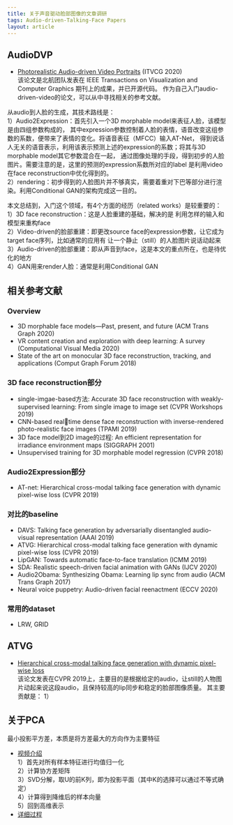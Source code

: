 ```yaml
---
title: 关于声音驱动脸部图像的文章调研
tags: Audio-driven-Talking-Face Papers
layout: article
---
```


## AudioDVP
- [Photorealistic Audio-driven Video Portraits](https://purehost.bath.ac.uk/ws/portalfiles/portal/211657248/AudioDVP_WenEtAl_TVCG2020.pdf) (ITVCG 2020)  
该论文是北航团队发表在 IEEE Transactions on Visualization and Computer Graphics 期刊上的成果，并已开源代码。
作为自己入门audio-driven-video的论文，可以从中寻找相关的参考文献。

从audio到人脸的生成，其技术路线是：  
1）Audio2Expression：首先引入一个3D morphable model来表征人脸，该模型是由四组参数构成的，
其中expression参数控制着人脸的表情，语音改变这组参数的系数，便带来了表情的变化。将语音表征（MFCC）输入AT-Net，
得到说话人无关的语音表示，利用该表示预测上述的expression的系数；将其与3D morphable model其它参数混合在一起，
通过图像处理的手段，得到初步的人脸图片。需要注意的是，这里的预测的expression系数所对应的label 是利用video在face reconstruction中优化得到的。  
2）rendering：初步得到的人脸图片并不够真实，需要着重对下巴等部分进行渲染。利用Conditional GAN的架构完成这一目的。

本文总结到，入门这个领域，有4个方面的经历（related works）是较重要的：  
1）3D face reconstruction：这是人脸重建的基础，解决的是 利用怎样的输入和模型来重构face  
2）Video-driven的脸部重建：即更改source face的expression参数，让它成为target face序列，比如通常的应用有 让一个静止（still）的人脸图片说话动起来  
3）Audio-driven的脸部重建：即从声音到face，这是本文的重点所在，也是待优化的地方  
4）GAN用来render人脸：通常是利用Conditional GAN

## 相关参考文献

### Overview
- 3D morphable face models—Past, present, and future (ACM Trans Graph 2020)
- VR content creation and exploration with deep learning: A survey (Computational Visual Media 2020)
- State of the art on monocular 3D face reconstruction, tracking, and applications (Comput Graph Forum 2018)

### 3D face reconstruction部分
- single-imgae-based方法: Accurate 3D face reconstruction with weakly-supervised learning: From single image to image set (CVPR Workshops 2019)
- CNN-based realtime dense face reconstruction with inverse-rendered photo-realistic face images (TPAMI 2019)
- 3D face model到2D image的过程: An efficient representation for irradiance environment maps (SIGGRAPH 2001)
- Unsupervised training for 3D morphable model regression (CVPR 2018)

### Audio2Expression部分
- AT-net: Hierarchical cross-modal talking face generation with dynamic pixel-wise loss (CVPR 2019)

### 对比的baseline
- DAVS: Talking face generation by adversarially disentangled audio-visual representation (AAAI 2019)
- ATVG: Hierarchical cross-modal talking face generation with dynamic pixel-wise loss (CVPR 2019)
- LipGAN: Towards automatic face-to-face translation (ICMM 2019)
- SDA: Realistic speech-driven facial animation with GANs (IJCV 2020)
- Audio2Obama: Synthesizing Obama: Learning lip sync from audio (ACM Trans Graph 2017)
- Neural voice puppetry: Audio-driven facial reenactment (ECCV 2020)

### 常用的dataset
- LRW, GRID

## ATVG
- [Hierarchical cross-modal talking face generation with dynamic pixel-wise loss](https://arxiv.org/abs/1905.03820)  
该论文发表在CVPR 2019上，主要目的是根据给定的audio，让still的人物图片动起来说这段audio，且保持较高的lip同步和稳定的脸部图像质量。
其主要贡献是：
1）


## 关于PCA
最小投影平方差，本质是将方差最大的方向作为主要特征
- [视频介绍](https://www.bilibili.com/video/BV164411b7dx?p=84&spm_id_from=pageDriver)  
1）首先对所有样本特征进行均值归一化  
2）计算协方差矩阵  
3）SVD分解，取U的前K列，即为投影平面（其中K的选择可以通过不等式确定）  
4）计算得到降维后的样本向量  
5）回到高维表示
- [详细过程](https://zhuanlan.zhihu.com/p/77151308)


<!-- more -->
